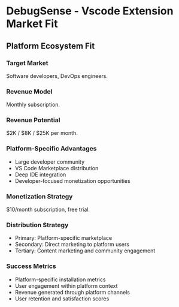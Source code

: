 # DebugSense - Vscode Extension Market Fit

## Platform Ecosystem Fit

### Target Market
Software developers, DevOps engineers.

### Revenue Model
Monthly subscription.

### Revenue Potential
$2K / $8K / $25K per month.

### Platform-Specific Advantages
- Large developer community
- VS Code Marketplace distribution
- Deep IDE integration
- Developer-focused monetization opportunities

### Monetization Strategy
$10/month subscription, free trial.

### Distribution Strategy
- Primary: Platform-specific marketplace
- Secondary: Direct marketing to platform users
- Tertiary: Content marketing and community engagement

### Success Metrics
- Platform-specific installation metrics
- User engagement within platform context
- Revenue generated through platform channels
- User retention and satisfaction scores
